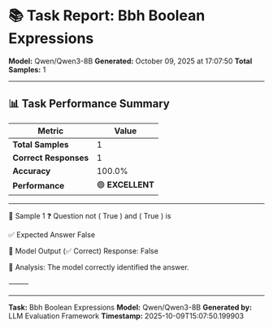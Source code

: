 # 📚 Task Report: Bbh Boolean Expressions

**Model:** Qwen/Qwen3-8B
**Generated:** October 09, 2025 at 17:07:50
**Total Samples:** 1

---

## 📊 Task Performance Summary

| Metric | Value |
| ------ | ----- |
| **Total Samples** | 1 |
| **Correct Responses** | 1 |
| **Accuracy** | 100.0% |
| **Performance** | 🟢 **EXCELLENT** |

---

📝 Sample 1
❓ Question
not ( True ) and ( True ) is

✅ Expected Answer
False

🤖 Model Output (✅ Correct)
Response: False

💬 Analysis:
The model correctly identified the answer.

⸻

---

**Task:** Bbh Boolean Expressions
**Model:** Qwen/Qwen3-8B
**Generated by:** LLM Evaluation Framework
**Timestamp:** 2025-10-09T15:07:50.199903